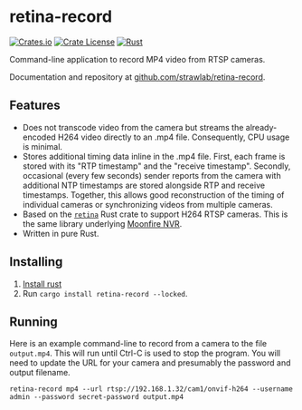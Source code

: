 # retina-record

[![Crates.io](https://img.shields.io/crates/v/retina-record)](https://crates.io/crates/retina-record)
[![Crate License](https://img.shields.io/crates/l/retina-record.svg)](https://crates.io/crates/retina-record)
[![Rust](https://github.com/strawlab/retina-record/workflows/Rust/badge.svg)](https://github.com/strawlab/retina-record/actions)

Command-line application to record MP4 video from RTSP cameras.

Documentation and repository at
[github.com/strawlab/retina-record](https://github.com/strawlab/retina-record).

## Features

* Does not transcode video from the camera but streams the already-encoded H264
  video directly to an .mp4 file. Consequently, CPU usage is minimal.
* Stores additional timing data inline in the .mp4 file. First, each frame is
  stored with its "RTP timestamp" and the "receive timestamp". Secondly,
  occasional (every few seconds) sender reports from the camera with additional
  NTP timestamps are stored alongside RTP and receive timestamps. Together, this
  allows good reconstruction of the timing of individual cameras or
  synchronizing videos from multiple cameras.
* Based on the [`retina`](https://crates.io/crates/retina) Rust crate to support
  H264 RTSP cameras. This is the same library underlying [Moonfire
  NVR](https://github.com/scottlamb/moonfire-nvr).
* Written in pure Rust.

## Installing

1. [Install rust](https://www.rust-lang.org/tools/install)
2. Run `cargo install retina-record --locked`.

## Running

Here is an example command-line to record from a camera to the file
`output.mp4`. This will run until Ctrl-C is used to stop the program. You will
need to update the URL for your camera and presumably the password and output
filename.

```shell
retina-record mp4 --url rtsp://192.168.1.32/cam1/onvif-h264 --username admin --password secret-password output.mp4
```
